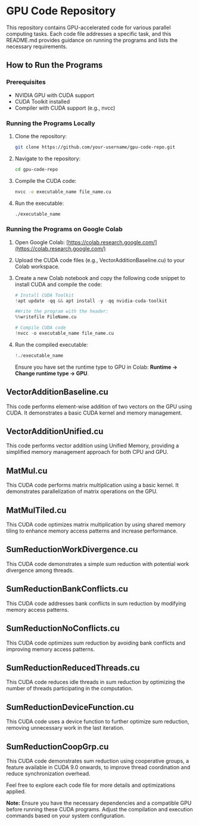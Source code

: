 # GPU Code Repository

This repository contains GPU-accelerated code for various parallel computing tasks. Each code file addresses a specific task, and this README.md provides guidance on running the programs and lists the necessary requirements.

## How to Run the Programs

### Prerequisites
- NVIDIA GPU with CUDA support
- CUDA Toolkit installed
- Compiler with CUDA support (e.g., nvcc)

### Running the Programs Locally
1. Clone the repository:

   ```bash
   git clone https://github.com/your-username/gpu-code-repo.git
   ```

2. Navigate to the repository:

   ```bash
   cd gpu-code-repo
   ```

3. Compile the CUDA code:

   ```bash
   nvcc -o executable_name file_name.cu
   ```

4. Run the executable:

   ```bash
   ./executable_name
   ```

### Running the Programs on Google Colab
1. Open Google Colab: [https://colab.research.google.com/](https://colab.research.google.com/)

2. Upload the CUDA code files (e.g., VectorAdditionBaseline.cu) to your Colab workspace.

3. Create a new Colab notebook and copy the following code snippet to install CUDA and compile the code:

   ```python
   # Install CUDA Toolkit
   !apt update -qq && apt install -y -qq nvidia-cuda-toolkit

   #Write the program with the header:
   %%writefile FileName.cu

   # Compile CUDA code
   !nvcc -o executable_name file_name.cu
   ```

4. Run the compiled executable:

   ```python
   !./executable_name
   ```

   Ensure you have set the runtime type to GPU in Colab: **Runtime -> Change runtime type -> GPU**.

## VectorAdditionBaseline.cu

This code performs element-wise addition of two vectors on the GPU using CUDA. It demonstrates a basic CUDA kernel and memory management.

## VectorAdditionUnified.cu

This code performs vector addition using Unified Memory, providing a simplified memory management approach for both CPU and GPU.

## MatMul.cu

This CUDA code performs matrix multiplication using a basic kernel. It demonstrates parallelization of matrix operations on the GPU.

## MatMulTiled.cu

This CUDA code optimizes matrix multiplication by using shared memory tiling to enhance memory access patterns and increase performance.

## SumReductionWorkDivergence.cu

This CUDA code demonstrates a simple sum reduction with potential work divergence among threads.

## SumReductionBankConflicts.cu

This CUDA code addresses bank conflicts in sum reduction by modifying memory access patterns.

## SumReductionNoConflicts.cu

This CUDA code optimizes sum reduction by avoiding bank conflicts and improving memory access patterns.

## SumReductionReducedThreads.cu

This CUDA code reduces idle threads in sum reduction by optimizing the number of threads participating in the computation.

## SumReductionDeviceFunction.cu

This CUDA code uses a device function to further optimize sum reduction, removing unnecessary work in the last iteration.

## SumReductionCoopGrp.cu

This CUDA code demonstrates sum reduction using cooperative groups, a feature available in CUDA 9.0 onwards, to improve thread coordination and reduce synchronization overhead.

Feel free to explore each code file for more details and optimizations applied.

**Note:** Ensure you have the necessary dependencies and a compatible GPU before running these CUDA programs. Adjust the compilation and execution commands based on your system configuration.